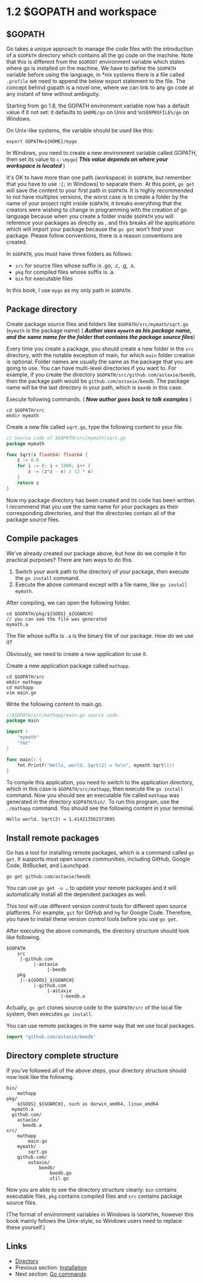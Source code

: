 # 1.2 $GOPATH and workspace

## $GOPATH

Go takes a unique approach to manage the code files with the introduction of a `$GOPATH` directory which contains all the go code on the machine. Note that this is different from the `$GOROOT` environment variable which states where go is installed on the machine. We have to define the `$GOPATH` variable before using the language, in \*nix systems there is a file called `.profile` we need to append the below export statement to the file. The concept behind gopath is a novel one, where we can link to any go code at any instant of time without ambiguity.

Starting from go 1.8, the GOPATH environment variable now has a default value if it not set: it defaults to `$HOME/go` on Unix and `%USERPROFILE%/go` on Windows.

On Unix-like systems, the variable should be used like this:

```text
export GOPATH=${HOME}/mygo
```

In Windows, you need to create a new environment variable called GOPATH, then set its value to `c:\mygo`\( _**This value depends on where your workspace is located**_ \)

It's OK to have more than one path \(workspace\) in `$GOPATH`, but remember that you have to use `:`\(`;` in Windows\) to separate them. At this point, `go get` will save the content to your first path in `$GOPATH`. It is highly recommended to not have multiples versions, the worst case is to create a folder by the name of your project right inside `$GOPATH`, it breaks everything that the creators were wishing to change in programming with the creation of go language because when you create a folder inside `$GOPATH` you will reference your packages as directly as , and this breaks all the applications which will import your package because the `go get` won't find your package. Please follow conventions, there is a reason conventions are created.

In `$GOPATH`, you must have three folders as follows:

* `src` for source files whose suffix is .go, .c, .g, .s.
* `pkg` for compiled files whose suffix is .a.
* `bin` for executable files

In this book, I use `mygo` as my only path in `$GOPATH`.

## Package directory

Create package source files and folders like `$GOPATH/src/mymath/sqrt.go` \(`mymath` is the package name\) \( _**Author uses `mymath` as his package name, and the same name for the folder that contains the package source files**_\)

Every time you create a package, you should create a new folder in the `src` directory, with the notable exception of main, for which `main` folder creation is optional. Folder names are usually the same as the package that you are going to use. You can have multi-level directories if you want to. For example, if you create the directory `$GOPATH/src/github.com/astaxie/beedb`, then the package path would be `github.com/astaxie/beedb`. The package name will be the last directory in your path, which is `beedb` in this case.

Execute following commands. \( _**Now author goes back to talk examples**_ \)

```text
cd $GOPATH/src
mkdir mymath
```

Create a new file called `sqrt.go`, type the following content to your file.

```go
// Source code of $GOPATH/src/mymath/sqrt.go
package mymath

func Sqrt(x float64) float64 {
    z := 0.0
    for i := 0; i < 1000; i++ {
        z -= (z*z - x) / (2 * x)
    }
    return z
}
```

Now my package directory has been created and its code has been written. I recommend that you use the same name for your packages as their corresponding directories, and that the directories contain all of the package source files.

## Compile packages

We've already created our package above, but how do we compile it for practical purposes? There are two ways to do this.

1. Switch your work path to the directory of your package, then execute the `go install` command.
2. Execute the above command except with a file name, like `go install mymath`.

After compiling, we can open the following folder.

```text
cd $GOPATH/pkg/${GOOS}_${GOARCH}
// you can see the file was generated
mymath.a
```

The file whose suffix is `.a` is the binary file of our package. How do we use it?

Obviously, we need to create a new application to use it.

Create a new application package called `mathapp`.

```text
cd $GOPATH/src
mkdir mathapp
cd mathapp
vim main.go
```

Write the following content to main.go.

```go
//$GOPATH/src/mathapp/main.go source code.
package main

import (
    "mymath"
    "fmt"
)

func main() {
    fmt.Printf("Hello, world. Sqrt(2) = %v\n", mymath.Sqrt(2))
}
```

To compile this application, you need to switch to the application directory, which in this case is `$GOPATH/src/mathapp`, then execute the `go install` command. Now you should see an executable file called `mathapp` was generated in the directory `$GOPATH/bin/`. To run this program, use the `./mathapp` command. You should see the following content in your terminal.

```text
Hello world. Sqrt(2) = 1.414213562373095
```

## Install remote packages

Go has a tool for installing remote packages, which is a command called `go get`. It supports most open source communities, including GitHub, Google Code, BitBucket, and Launchpad.

```text
go get github.com/astaxie/beedb
```

You can use `go get -u …` to update your remote packages and it will automatically install all the dependent packages as well.

This tool will use different version control tools for different open source platforms. For example, `git` for GitHub and `hg` for Google Code. Therefore, you have to install these version control tools before you use `go get`.

After executing the above commands, the directory structure should look like following.

```text
$GOPATH
    src
     |-github.com
          |-astaxie
               |-beedb
    pkg
     |--${GOOS}_${GOARCH}
          |-github.com
               |-astaxie
                    |-beedb.a
```

Actually, `go get` clones source code to the `$GOPATH/src` of the local file system, then executes `go install`.

You can use remote packages in the same way that we use local packages.

```go
import "github.com/astaxie/beedb"
```

## Directory complete structure

If you've followed all of the above steps, your directory structure should now look like the following.

```text
bin/
    mathapp
pkg/
    ${GOOS}_${GOARCH}, such as darwin_amd64, linux_amd64
  mymath.a
  github.com/
    astaxie/
      beedb.a
src/
    mathapp
        main.go
    mymath/
        sqrt.go
    github.com/
        astaxie/
            beedb/
                beedb.go
                util.go
```

Now you are able to see the directory structure clearly: `bin` contains executable files, `pkg` contains compiled files and `src` contains package source files.

\(The format of environment variables in Windows is `%GOPATH%`, however this book mainly follows the Unix-style, so Windows users need to replace these yourself.\)

## Links

* [Directory](preface.md)
* Previous section: [Installation](01.1.md)
* Next section: [Go commands](01.3.md)


